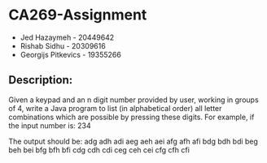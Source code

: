 # CA269-Assignment
- Jed Hazaymeh - 20449642
- Rishab Sidhu - 20309616
- Georgijs Pitkevics - 19355266

## Description:
Given a keypad and an n digit number provided by user, working in groups of 4, write a Java program to list (in alphabetical order) all letter combinations which are possible by pressing these digits. For example, if the input number is: 234

The output should be:
adg adh adi aeg aeh aei afg afh afi
bdg bdh bdi beg beh bei bfg bfh bfi
cdg cdh cdi ceg ceh cei cfg cfh cfi
